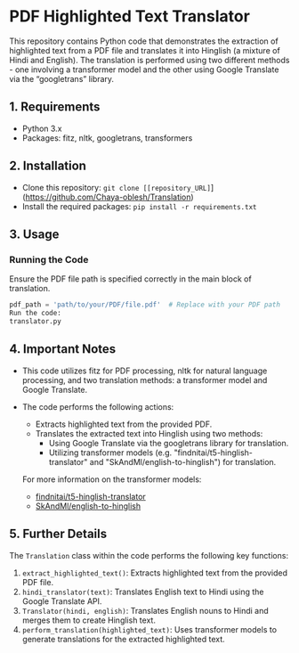 # PDF Highlighted Text Translator

This repository contains Python code that demonstrates the extraction of highlighted text from a PDF file and translates it into Hinglish (a mixture of Hindi and English). The translation is performed using two different methods - one involving a transformer model and the other using Google Translate via the “googletrans” library.

## 1. Requirements
- Python 3.x
- Packages: fitz, nltk, googletrans, transformers

## 2. Installation
- Clone this repository: `git clone [[repository_URL]`](https://github.com/Chaya-oblesh/Translation)
- Install the required packages: `pip install -r requirements.txt`

## 3. Usage

### Running the Code
Ensure the PDF file path is specified correctly in the main block of translation.
```python
pdf_path = 'path/to/your/PDF/file.pdf'  # Replace with your PDF path
Run the code:
translator.py
```
## 4. Important Notes

- This code utilizes fitz for PDF processing, nltk for natural language processing, and two translation methods: a transformer model and Google Translate.
- The code performs the following actions:
  - Extracts highlighted text from the provided PDF.
  - Translates the extracted text into Hinglish using two methods:
    - Using Google Translate via the googletrans library for translation.
    - Utilizing transformer models (e.g. "findnitai/t5-hinglish-translator" and "SkAndMl/english-to-hinglish") for translation.
   
  For more information on the transformer models:
  - [findnitai/t5-hinglish-translator](https://huggingface.co/findnitai/t5-hinglish-translator)
  - [SkAndMl/english-to-hinglish](https://huggingface.co/SkAndMl/english-to-hinglish)

## 5. Further Details

The `Translation` class within the code performs the following key functions:

1. `extract_highlighted_text()`: Extracts highlighted text from the provided PDF file.
2. `hindi_translator(text)`: Translates English text to Hindi using the Google Translate API.
3. `Translator(hindi, english)`: Translates English nouns to Hindi and merges them to create Hinglish text.
4. `perform_translation(highlighted_text)`: Uses transformer models to generate translations for the extracted highlighted text.







